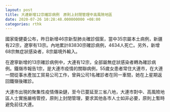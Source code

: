 ```yaml
---
layout: post
title: 大連新增12宗確診病例　原則上封閉管理中高風險地區
date: 2020-07-26 10:28:48.000000000 +08:00
categories: rthk
---
```


國家衛健委公布，昨日新增46宗新型肺炎確診個案，當中35宗屬本土病例，新疆有22宗，遼寧有13宗。內地累計83830宗確診病例，4634人死亡。另外，新增68宗無症狀感染者，8宗屬境外輸入。

在遼寧新增的13宗確診病例中，大連有12宗，全部屬無症狀感染者轉為確診病例。鐵嶺市報告1宗，是大連市疫情的關聯病例，55歲女患者常住大連市，在大連一間從事水產加工貿易公司工作，曾與公司1名確診者在同一車間，她在上星期返回鐵嶺後確診。

大連市出現的聚集性疫情傳染鏈，至今已蔓延至三省八地，大連市對中、高風險地區人士實施嚴格管控，原則上封閉管理，要求其他各市人士如非必要，原則上暫時避免前往大連。
